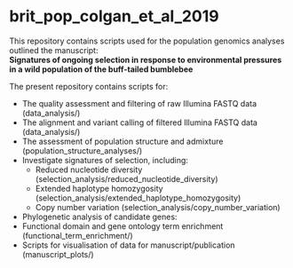 # brit_pop_colgan_et_al_2019
This repository contains scripts used for the population genomics analyses outlined the manuscript:   
__Signatures of ongoing selection in response to environmental pressures in a wild population of the buff-tailed bumblebee__


The present repository contains scripts for:  
- The quality assessment and filtering of raw Illumina FASTQ data (data_analysis/)  
- The alignment and variant calling of filtered Illumina FASTQ data (data_analysis/)  
- The assessment of population structure and admixture (population_structure_analyses/)  
- Investigate signatures of selection, including:  
  - Reduced nucleotide diversity  (selection_analysis/reduced_nucleotide_diversity)
  - Extended haplotype homozygosity  (selection_analysis/extended_haplotype_homozygosity)
  - Copy number variation  (selection_analysis/copy_number_variation)
- Phylogenetic analysis of candidate genes:  
- Functional domain and gene ontology term enrichment (functional_term_enrichment/)  
- Scripts for visualisation of data for manuscript/publication (manuscript_plots/)  
